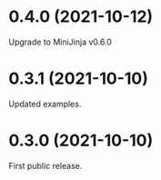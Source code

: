 0.4.0 (2021-10-12)
==================
Upgrade to MiniJinja v0.6.0

0.3.1 (2021-10-10)
==================
Updated examples.

0.3.0 (2021-10-10)
==================
First public release.
